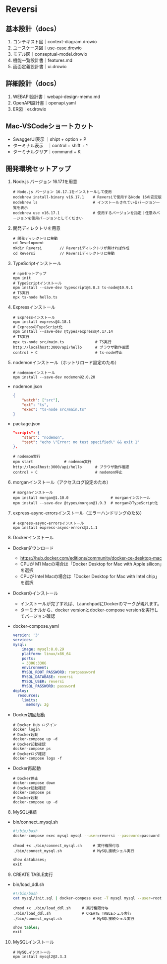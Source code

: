 # Reversi

## 基本設計（docs）

1. コンテキスト図｜context-diagram.drowio
2. ユースケース図｜use-case.drowio
3. モデル図｜conseptual-model.drowio
4. 機能一覧設計書｜features.md
5. 画面定義設計書｜ui.drowio

## 詳細設計（docs）

1. WEBAPI設計書｜webapi-design-memo.md
2. OpenAPI設計書｜openapi.yaml
3. ER図｜er.drowio

## Mac-VSCodeショートカット
* SwaggerUI表示 ｜shipt + option + P
* ターミナル表示　｜control + shift + ^
* ターミナルクリア｜command + K

## 開発環境セットアップ

1. Node.js バージョン 16.17.1を用意

    ```console
    # Node.js バージョン 16.17.1をインストールして使用
    nodebrew install-binary v16.17.1    # Reversiで使用するNode 16の安定版
    nodebrew ls                         # インストールされているバージョン一覧を表示
    nodebrew use v16.17.1               # 使用するバージョンを指定｜任意のバージョンを使用バージョンとしてください
    ```

2. 開発ディレクトリを用意

    ```console
    # 開発ディレクトリに移動
    cd Development
    mkdir Reversi        // Reversiディレクトリが無ければ作成
    cd Reversi           // Reversiディレクトリに移動
    ```

3. TypeScriptインストール

    ```console
    # npmセットアップ
    npm init
    # TypeScriptインストール
    npm install --save-dev typescript@4.8.3 ts-node@10.9.1
    # TS実行
    npx ts-node hello.ts
    ```

4. Expressインストール

    ```console
    # Expressインストール
    npm install express@4.18.1
    # ExpressのTypeScript化
    npm install --save-dev @types/express@4.17.14
    # TS実行
    npx ts-node src/main.ts              # TS実行
    http://localhost:3000/api/hello      # ブラウザ動作確認
    control + C                          # ts-node停止
    ```

5. nodemonインストール（ホットリロード設定のため）

    ```console
    # nodemonインストール
    npm install --save-dev nodemon@2.0.20
    ```

  * nodemon.json

    ```json
    {
        "watch": ["src"],
        "ext": "ts",
        "exec": "ts-node src/main.ts"
    }
    ```

  * package.json

    ```json
    "scripts": {
        "start": "nodemon",
        "test": "echo \"Error: no test specified\" && exit 1"
    },
    ```

    ```console
    # nodemon実行
    npm start              # nodemon実行
    http://localhost:3000/api/hello      # ブラウザ動作確認
    control + C                          # nodemon停止
    ```

6. morganインストール（アクセスログ設定のため）

    ```console
    # morganインストール
    npm install morgan@1.10.0                   # morganインストール
    npm install --save-dev @types/morgan@1.9.3  # morganのTypeScript化
    ```

7. express-async-errorsインストール（エラーハンドリングのため）

    ```console
    # express-async-errorsインストール
    npm install express-async-errors@3.1.1
    ```

8. Dockerインストール

  * Dockerダウンロード
    * https://hub.docker.com/editions/community/docker-ce-desktop-mac
    * CPUが M1 Macの場合は「Docker Desktop for Mac with Apple silicon」を選択
    * CPUが Intel Macの場合は「Docker Desktop for Mac with Intel chip」を選択

  * Dockerのインストール
    * インストールが完了すれば、LaunchpadにDockerのマークが現れます。
    * ターミナルから、docker versionとdocker-compose versionを実行してバージョン確認

  * docker-compose.yaml

    ```yaml
    version: '3'
    services:
    mysql:
        image: mysql:8.0.29
        platform: linux/x86_64
        ports:
        - 3306:3306
        environment:
        MYSQL_ROOT_PASSWORD: rootpassword
        MYSQL_DATABASE: reversi
        MYSQL_USER: reversi
        MYSQL_PASSWORD: password
    deploy:
      resources:
        limits:
          memory: 2g
    ```
  
  * Docker初回起動

    ```console
    # Docker Hub ログイン
    docker login
    # Docker起動
    docker-compose up -d
    # Docker起動確認
    docker-compose ps
    # Dockerログ確認
    docker-compose logs -f
    ```

  * Docker再起動

    ```console
    # Docker停止
    docker-compose down
    # Docker起動確認
    docker-compose ps
    # Docker起動
    docker-compose up -d
    ```

8. MySQL接続

  * bin/connect_mysql.sh

    ```sh
    #!/bin/bash
    docker-compose exec mysql mysql --user=reversi --password=password reversi
    ```

    ```console
    chmod +x ./bin/connect_mysql.sh     # 実行権限付与
    ./bin/connect_mysql.sh              # MySQL接続シェル実行
    ```

    ```sql
    show databases;
    exit
    ```

9. CREATE TABLE実行

  * bin/load_ddl.sh

    ```sh
    #!/bin/bash
    cat mysql/init.sql | docker-compose exec -T mysql mysql --user=root --password=rootpassword
    ```

    ```console
    chmod +x ./bin/load_ddl.sh     # 実行権限付与
    ./bin/load_ddl.sh              # CREATE TABLEシェル実行
    ./bin/connect_mysql.sh              # MySQL接続シェル実行
    ```

    ```sql
    show tables;
    exit
    ```

10. MySQLインストール

    ```console
    # MySQLインストール
    npm install mysql2@2.3.3
    ```
